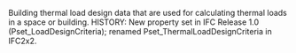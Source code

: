 Building thermal load design data that are used for calculating thermal loads in a space or building. HISTORY: New property set in IFC Release 1.0 (Pset_LoadDesignCriteria); renamed Pset_ThermalLoadDesignCriteria in IFC2x2.
